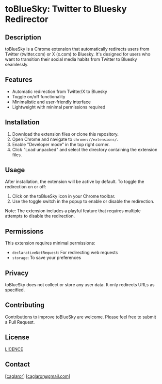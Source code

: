 # toBlueSky: Twitter to Bluesky Redirector

## Description

toBlueSky is a Chrome extension that automatically redirects users from Twitter (twitter.com) or X (x.com) to Bluesky. It's designed for users who want to transition their social media habits from Twitter to Bluesky seamlessly.

## Features

- Automatic redirection from Twitter/X to Bluesky
- Toggle on/off functionality
- Minimalistic and user-friendly interface
- Lightweight with minimal permissions required

## Installation

1. Download the extension files or clone this repository.
2. Open Chrome and navigate to `chrome://extensions/`.
3. Enable "Developer mode" in the top right corner.
4. Click "Load unpacked" and select the directory containing the extension files.

## Usage

After installation, the extension will be active by default. To toggle the redirection on or off:

1. Click on the toBlueSky icon in your Chrome toolbar.
2. Use the toggle switch in the popup to enable or disable the redirection.

Note: The extension includes a playful feature that requires multiple attempts to disable the redirection.

## Permissions

This extension requires minimal permissions:

- `declarativeNetRequest`: For redirecting web requests
- `storage`: To save your preferences

## Privacy

toBlueSky does not collect or store any user data. It only redirects URLs as specified.

## Contributing

Contributions to improve toBlueSky are welcome. Please feel free to submit a Pull Request.

## License

[LICENCE](LICENCE)

## Contact

[[caglaror](https://github.com/caglarorhan)]
[caglaror@gmail.com]
